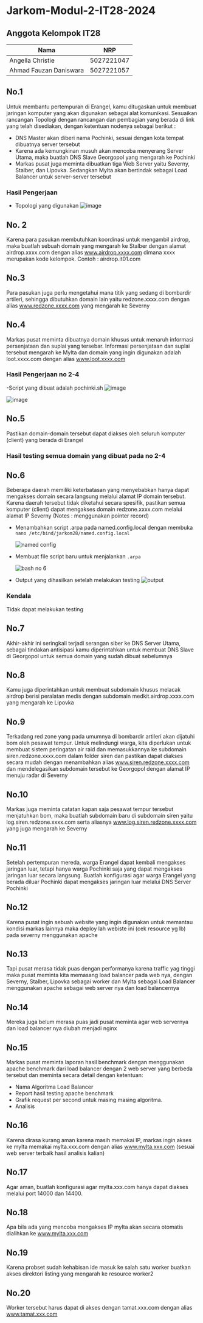 # Jarkom-Modul-2-IT28-2024

## Anggota Kelompok IT28

| Nama  | NRP | 
| ----------- | ----------- |
| Angella Christie | 5027221047 | 
| Ahmad Fauzan Daniswara | 5027221057 | 

## No.1
Untuk membantu pertempuran di Erangel, kamu ditugaskan untuk membuat jaringan komputer yang akan digunakan sebagai alat komunikasi. Sesuaikan rancangan Topologi dengan rancangan dan pembagian yang berada di link yang telah disediakan, dengan ketentuan nodenya sebagai berikut :
- DNS Master akan diberi nama Pochinki, sesuai dengan kota tempat dibuatnya server tersebut
- Karena ada kemungkinan musuh akan mencoba menyerang Server Utama, maka buatlah DNS Slave Georgopol yang mengarah ke Pochinki
- Markas pusat juga meminta dibuatkan tiga Web Server yaitu Severny, Stalber, dan Lipovka. Sedangkan Mylta akan bertindak sebagai Load Balancer untuk server-server tersebut

### Hasil Pengerjaan 
- Topologi yang digunakan 
![image](https://github.com/Angel0010/Jarkom-Modul-2-IT28-2024/assets/131789727/7b6bb1d5-3ccb-426f-9a52-0e4e09ab2de5)


## No. 2
Karena para pasukan membutuhkan koordinasi untuk mengambil airdrop, maka buatlah sebuah domain yang mengarah ke Stalber dengan alamat airdrop.xxxx.com dengan alias www.airdrop.xxxx.com dimana xxxx merupakan kode kelompok. Contoh : airdrop.it01.com

## No.3
Para pasukan juga perlu mengetahui mana titik yang sedang di bombardir artileri, sehingga dibutuhkan domain lain yaitu redzone.xxxx.com dengan alias www.redzone.xxxx.com yang mengarah ke Severny

## No.4
Markas pusat meminta dibuatnya domain khusus untuk menaruh informasi persenjataan dan suplai yang tersebar. Informasi persenjataan dan suplai tersebut mengarah ke Mylta dan domain yang ingin digunakan adalah loot.xxxx.com dengan alias www.loot.xxxx.com

### Hasil Pengerjaan no 2-4

-Script yang dibuat adalah pochinki.sh
![image](https://github.com/Angel0010/Jarkom-Modul-2-IT28-2024/assets/131789727/1231ccad-eb85-44c1-98c0-2d37369a329c)

![image](https://github.com/Angel0010/Jarkom-Modul-2-IT28-2024/assets/131789727/4e421901-c218-428f-b6ed-d90941c4e99f)

## No.5
Pastikan domain-domain tersebut dapat diakses oleh seluruh komputer (client) yang berada di Erangel

### Hasil testing semua domain yang dibuat pada no 2-4

## No.6
Beberapa daerah memiliki keterbatasan yang menyebabkan hanya dapat mengakses domain secara langsung melalui alamat IP domain tersebut. Karena daerah tersebut tidak diketahui secara spesifik, pastikan semua komputer (client) dapat mengakses domain redzone.xxxx.com melalui alamat IP Severny (Notes : menggunakan pointer record)

- Menambahkan script .arpa pada named.config.local dengan membuka `nano /etc/bind/jarkom28/named.config.local`
  
  ![named config](https://github.com/Angel0010/Jarkom-Modul-2-IT28-2024/assets/131789727/256bb037-9385-4eaf-9dd5-13a5c01c7c08)

- Membuat file script baru untuk menjalankan `.arpa`

  ![bash no 6](https://github.com/Angel0010/Jarkom-Modul-2-IT28-2024/assets/131789727/46b003dd-5682-4e72-9134-9247838e55c3)

- Output yang dihasilkan setelah melakukan testing
  ![output](https://github.com/Angel0010/Jarkom-Modul-2-IT28-2024/assets/131789727/8143781d-f1c5-4188-80cf-4718b902d167)

### Kendala
Tidak dapat melakukan testing
  

## No.7
Akhir-akhir ini seringkali terjadi serangan siber ke DNS Server Utama, sebagai tindakan antisipasi kamu diperintahkan untuk membuat DNS Slave di Georgopol untuk semua domain yang sudah dibuat sebelumnya

## No.8
Kamu juga diperintahkan untuk membuat subdomain khusus melacak airdrop berisi peralatan medis dengan subdomain medkit.airdrop.xxxx.com yang mengarah ke Lipovka

## No.9
Terkadang red zone yang pada umumnya di bombardir artileri akan dijatuhi bom oleh pesawat tempur. Untuk melindungi warga, kita diperlukan untuk membuat sistem peringatan air raid dan memasukkannya ke subdomain siren.redzone.xxxx.com dalam folder siren dan pastikan dapat diakses secara mudah dengan menambahkan alias www.siren.redzone.xxxx.com dan mendelegasikan subdomain tersebut ke Georgopol dengan alamat IP menuju radar di Severny

## No.10
Markas juga meminta catatan kapan saja pesawat tempur tersebut menjatuhkan bom, maka buatlah subdomain baru di subdomain siren yaitu log.siren.redzone.xxxx.com serta aliasnya www.log.siren.redzone.xxxx.com yang juga mengarah ke Severny

## No.11
Setelah pertempuran mereda, warga Erangel dapat kembali mengakses jaringan luar, tetapi hanya warga Pochinki saja yang dapat mengakses jaringan luar secara langsung. Buatlah konfigurasi agar warga Erangel yang berada diluar Pochinki dapat mengakses jaringan luar melalui DNS Server Pochinki

## No.12
Karena pusat ingin sebuah website yang ingin digunakan untuk memantau kondisi markas lainnya maka deploy lah webiste ini (cek resource yg lb) pada severny menggunakan apache

## No.13
Tapi pusat merasa tidak puas dengan performanya karena traffic yag tinggi maka pusat meminta kita memasang load balancer pada web nya, dengan Severny, Stalber, Lipovka sebagai worker dan Mylta sebagai Load Balancer menggunakan apache sebagai web server nya dan load balancernya

## No.14
Mereka juga belum merasa puas jadi pusat meminta agar web servernya dan load balancer nya diubah menjadi nginx

## No.15
Markas pusat meminta laporan hasil benchmark dengan menggunakan apache benchmark dari load balancer dengan 2 web server yang berbeda tersebut dan meminta secara detail dengan ketentuan:
- Nama Algoritma Load Balancer
- Report hasil testing apache benchmark 
- Grafik request per second untuk masing masing algoritma. 
- Analisis

## No.16
Karena dirasa kurang aman karena masih memakai IP, markas ingin akses ke mylta memakai mylta.xxx.com dengan alias www.mylta.xxx.com (sesuai web server terbaik hasil analisis kalian)

## No.17
Agar aman, buatlah konfigurasi agar mylta.xxx.com hanya dapat diakses melalui port 14000 dan 14400.

## No.18
Apa bila ada yang mencoba mengakses IP mylta akan secara otomatis dialihkan ke www.mylta.xxx.com

## No.19
Karena probset sudah kehabisan ide masuk ke salah satu worker buatkan akses direktori listing yang mengarah ke resource worker2

## No.20
Worker tersebut harus dapat di akses dengan tamat.xxx.com dengan alias www.tamat.xxx.com

